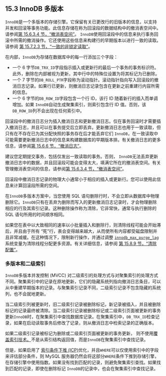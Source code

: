## 15.3 InnoDB 多版本



`InnoDB`是一个多版本的存储引擎。它保留有关已更改行的旧版本的信息，以支持并发和回滚等事务功能。此信息存储在称为回滚段的数据结构中的撤消表空间中。请参阅[第 15.6.3.4 节，“撤消表空间”](https://dev.mysql.com/doc/refman/8.0/en/innodb-undo-tablespaces.html)。 `InnoDB`使用回滚段中的信息来执行事务回滚中所需的撤消操作。它还使用这些信息来构建行的早期版本以进行一致的读取。请参阅 [第 15.7.2.3 节，“一致的非锁定读取”](https://dev.mysql.com/doc/refman/8.0/en/innodb-consistent-read.html)。

在内部，`InnoDB`为存储在数据库中的每一行添加三个字段：

- 一个 6 字节`DB_TRX_ID`字段指示插入或更新行的最后一个事务的事务标识符。此外，删除在内部被视为更新，其中行中的特殊位设置为将其标记为已删除。
- 一个 7 字节的`DB_ROLL_PTR`字段称为滚动指针。滚动指针指向写入回滚段的撤消日志记录。如果行已更新，则撤消日志记录包含在更新之前重建行内容所需的信息。
- 一个 6 字节的`DB_ROW_ID`字段包含一个行 ID，该行 ID 随着新行的插入而单调增加。如果 `InnoDB`自动生成聚集索引，则索引包含行 ID 值。否则，该 `DB_ROW_ID`列不会出现在任何索引中。

回滚段中的撤消日志分为插入撤消日志和更新撤消日志。仅在事务回滚时才需要插入撤消日志，并且可以在事务提交后立即丢弃。更新撤消日志也用于一致读取，但只有在不存在已为其分配快照的事务存在后才能丢弃它们 `InnoDB`，在一致读取中可能需要更新撤消日志中的信息来构建数据库的早期版本排。有关撤消日志的更多信息，请参阅[第 15.6.6 节，“撤消日志”](https://dev.mysql.com/doc/refman/8.0/en/innodb-undo-logs.html)。

建议您定期提交事务，包括仅发出一致读取的事务。否则， `InnoDB`无法丢弃更新撤消日志中的数据，并且回滚段可能会变得太大，填满它所在的撤消表空间。有关管理撤消表空间的信息，请参阅[第 15.6.3.4 节，“撤消表空间”](https://dev.mysql.com/doc/refman/8.0/en/innodb-undo-tablespaces.html)。

回滚段中撤消日志记录的物理大小通常小于相应的插入或更新行。您可以使用此信息来计算回滚段所需的空间。

在`InnoDB`多版本方案中，当您使用 SQL 语句删除行时，不会立即从数据库中物理删除它。`InnoDB`只有在丢弃为删除而写入的更新撤消日志记录时，才会物理删除相应的行及其索引记录。这种删除操作称为清除，它非常快，通常与执行删除的 SQL 语句所用的时间顺序相同。

如果您在表中以大致相同的速率以小批量插入和删除行，则清除线程可能会开始滞后，并且由于所有 “死”行，表会变得越来越大，从而使所有内容都受磁盘限制并且非常减缓。在这种情况下，限制新行操作，并通过调整 [`innodb_max_purge_lag`](https://dev.mysql.com/doc/refman/8.0/en/innodb-parameters.html#sysvar_innodb_max_purge_lag)系统变量为清除线程分配更多资源。有关详细信息，请参阅 [第 15.8.9 节，“清除配置”](https://dev.mysql.com/doc/refman/8.0/en/innodb-purge-configuration.html)。

### 多版本和二级索引

`InnoDB`多版本并发控制 (MVCC) 对二级索引的处理方式与对聚集索引的处理方式不同。聚集索引中的记录在原地更新，它们的隐藏系统列指向撤消日志条目，可以从中重建早期版本的记录。与聚集索引记录不同，二级索引记录不包含隐藏的系统列，也不会就地更新。

当二级索引列被更新时，旧二级索引记录被删除标记，新记录被插入，并且被删除标记的记录最终被清除。当二级索引记录被删除标记或二级索引页面被更新的事务更新`InnoDB`时，在聚集索引中查找数据库记录。在聚集索引中，`DB_TRX_ID`检查记录，如果在启动读取事务后修改了记录，则从撤消日志中检索记录的正确版本。

如果二级索引记录被标记为删除或二级索引页面被更新的事务更新， 则不使用[覆盖索引技术。](https://dev.mysql.com/doc/refman/8.0/en/glossary.html#glos_covering_index)不是从索引结构返回值，而是`InnoDB`在聚集索引中查找记录。

但是，如果启用了 [索引条件下推 (ICP)](https://dev.mysql.com/doc/refman/8.0/en/index-condition-pushdown-optimization.html)优化，并且`WHERE`可以仅使用索引中的字段来评估部分条件，则 MySQL 服务器仍然会将这部分`WHERE`条件下推到存储引擎，在存储引擎中使用指数。如果没有找到匹配的记录，则避免聚集索引查找。如果找到匹配的记录，即使在删除标记 `InnoDB`的记录中，也会在聚集索引中查找记录。